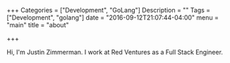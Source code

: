 +++
Categories = ["Development", "GoLang"]
Description = ""
Tags = ["Development", "golang"]
date = "2016-09-12T21:07:44-04:00"
menu = "main"
title = "about"

+++

Hi, I'm Justin Zimmerman. I work at Red Ventures as a Full Stack Engineer. 